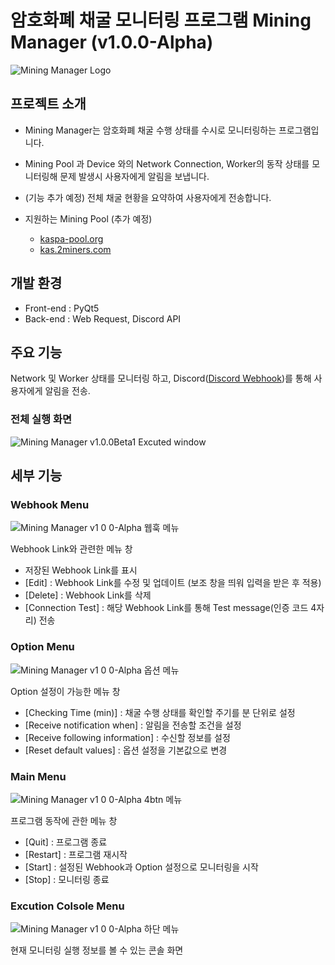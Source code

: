 # 암호화폐 채굴 모니터링 프로그램 Mining Manager (v1.0.0-Alpha)
![Mining Manager Logo](https://github.com/kookjd7759/Mining-Manager/assets/67672017/0c942f56-db7a-49bf-b2a9-b9b1b119d724)

## 프로젝트 소개
- Mining Manager는 암호화폐 채굴 수행 상태를 수시로 모니터링하는 프로그램입니다.
- Mining Pool 과 Device 와의 Network Connection, Worker의 동작 상태를 모니터링해 문제 발생시 사용자에게 알림을 보냅니다.
- (기능 추가 예정) 전체 채굴 현황을 요약하여 사용자에게 전송합니다.

- 지원하는 Mining Pool (추가 예정)
  - [kaspa-pool.org](https://kaspa-pool.org)
  - [kas.2miners.com](https://kas.2miners.com)

## 개발 환경
- Front-end : PyQt5
- Back-end : Web Request, Discord API

## 주요 기능
Network 및 Worker 상태를 모니터링 하고, Discord([Discord Webhook](https://support.discord.com/hc/en-us/articles/228383668-Intro-to-Webhooks))를 통해 사용자에게 알림을 전송.
### 전체 실행 화면
![Mining Manager v1.0.0Beta1 Excuted window](https://github.com/kookjd7759/Mining-Manager/assets/67672017/c45f379e-816b-483a-892d-601a76db2e76)



## 세부 기능
### Webhook Menu
![Mining Manager v1 0 0-Alpha 웹훅 메뉴](https://github.com/kookjd7759/Mining-Manager/assets/67672017/d58983a4-775f-44d2-8884-f9f926e96305)

Webhook Link와 관련한 메뉴 창
- 저장된 Webhook Link를 표시
- [Edit] : Webhook Link를 수정 및 업데이트 (보조 창을 띄워 입력을 받은 후 적용)
- [Delete] : Webhook Link를 삭제 
- [Connection Test] : 해당 Webhook Link를 통해 Test message(인증 코드 4자리) 전송

### Option Menu
![Mining Manager v1 0 0-Alpha 옵션 메뉴](https://github.com/kookjd7759/Mining-Manager/assets/67672017/1feb4cf8-2910-43bc-b2e4-6763efc0ddf2)

Option 설정이 가능한 메뉴 창
- [Checking Time (min)] : 채굴 수행 상태를 확인할 주기를 분 단위로 설정
- [Receive notification when] : 알림을 전송할 조건을 설정
- [Receive following information] : 수신할 정보를 설정
- [Reset default values] : 옵션 설정을 기본값으로 변경

### Main Menu
![Mining Manager v1 0 0-Alpha 4btn 메뉴](https://github.com/kookjd7759/Mining-Manager/assets/67672017/85780a89-5a7e-4442-9a53-6f16fcb41f52)

프로그램 동작에 관한 메뉴 창
- [Quit] : 프로그램 종료
- [Restart] : 프로그램 재시작
- [Start] : 설정된 Webhook과 Option 설정으로 모니터링을 시작
- [Stop] : 모니터링 종료

### Excution Colsole Menu
![Mining Manager v1 0 0-Alpha 하단 메뉴](https://github.com/kookjd7759/Mining-Manager/assets/67672017/d9fe6e54-086b-4ebd-a2d1-e5966f9a8716)

현재 모니터링 실행 정보를 볼 수 있는 콘솔 화면
